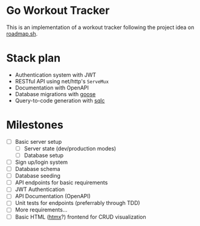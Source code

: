 # Go Workout Tracker

This is an implementation of a workout tracker following the project idea on [roadmap.sh](https://roadmap.sh/projects/fitness-workout-tracker).

# Stack plan
- Authentication system with JWT
- RESTful API using net/http's `ServeMux`
- Documentation with OpenAPI
- Database migrations with [goose](https://github.com/pressly/goose)
- Query-to-code generation with [sqlc](https://github.com/sqlc-dev/sqlc)

# Milestones
- [ ] Basic server setup
    - [ ] Server state (dev/production modes)
    - [ ] Database setup
- [ ] Sign up/login system
- [ ] Database schema
- [ ] Database seeding
- [ ] API endpoints for basic requirements
- [ ] JWT Authentication
- [ ] API Documentation (OpenAPI)
- [ ] Unit tests for endpoints (preferrably through TDD)
- [ ] More requirements...
- [ ] Basic HTML ([htmx](https://htmx.org/)?) frontend for CRUD visualization
